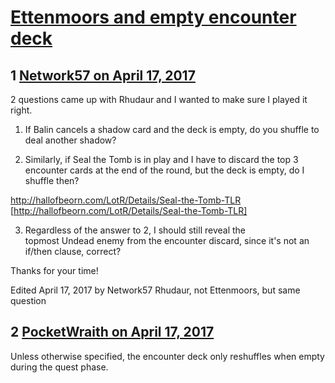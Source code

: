 # [Ettenmoors and empty encounter deck](https://community.fantasyflightgames.com/topic/247380-ettenmoors-and-empty-encounter-deck/)

## 1 [Network57 on April 17, 2017](https://community.fantasyflightgames.com/topic/247380-ettenmoors-and-empty-encounter-deck/?do=findComment&comment=2735652)

2 questions came up with Rhudaur and I wanted to make sure I played it right.

1. If Balin cancels a shadow card and the deck is empty, do you shuffle to deal another shadow?

2. Similarly, if Seal the Tomb is in play and I have to discard the top 3 encounter cards at the end of the round, but the deck is empty, do I shuffle then?

http://hallofbeorn.com/LotR/Details/Seal-the-Tomb-TLR [http://hallofbeorn.com/LotR/Details/Seal-the-Tomb-TLR]

3. Regardless of the answer to 2, I should still reveal the topmost Undead enemy from the encounter discard, since it's not an if/then clause, correct?

Thanks for your time!

Edited April 17, 2017 by Network57
Rhudaur, not Ettenmoors, but same question

## 2 [PocketWraith on April 17, 2017](https://community.fantasyflightgames.com/topic/247380-ettenmoors-and-empty-encounter-deck/?do=findComment&comment=2735763)

Unless otherwise specified, the encounter deck only reshuffles when empty during the quest phase.

